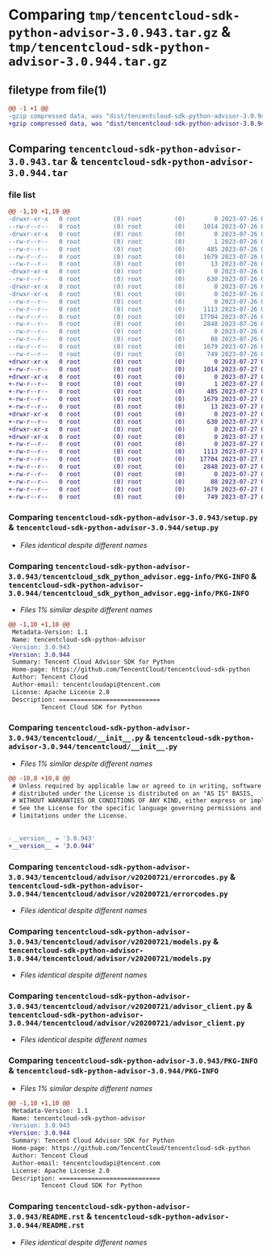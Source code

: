 # Comparing `tmp/tencentcloud-sdk-python-advisor-3.0.943.tar.gz` & `tmp/tencentcloud-sdk-python-advisor-3.0.944.tar.gz`

## filetype from file(1)

```diff
@@ -1 +1 @@
-gzip compressed data, was "dist/tencentcloud-sdk-python-advisor-3.0.943.tar", last modified: Wed Jul 26 00:16:22 2023, max compression
+gzip compressed data, was "dist/tencentcloud-sdk-python-advisor-3.0.944.tar", last modified: Thu Jul 27 02:06:47 2023, max compression
```

## Comparing `tencentcloud-sdk-python-advisor-3.0.943.tar` & `tencentcloud-sdk-python-advisor-3.0.944.tar`

### file list

```diff
@@ -1,19 +1,19 @@
-drwxr-xr-x   0 root         (0) root         (0)        0 2023-07-26 00:16:22.000000 tencentcloud-sdk-python-advisor-3.0.943/
--rw-r--r--   0 root         (0) root         (0)     1014 2023-07-26 00:16:21.000000 tencentcloud-sdk-python-advisor-3.0.943/setup.py
-drwxr-xr-x   0 root         (0) root         (0)        0 2023-07-26 00:16:22.000000 tencentcloud-sdk-python-advisor-3.0.943/tencentcloud_sdk_python_advisor.egg-info/
--rw-r--r--   0 root         (0) root         (0)        1 2023-07-26 00:16:22.000000 tencentcloud-sdk-python-advisor-3.0.943/tencentcloud_sdk_python_advisor.egg-info/dependency_links.txt
--rw-r--r--   0 root         (0) root         (0)      485 2023-07-26 00:16:22.000000 tencentcloud-sdk-python-advisor-3.0.943/tencentcloud_sdk_python_advisor.egg-info/SOURCES.txt
--rw-r--r--   0 root         (0) root         (0)     1679 2023-07-26 00:16:22.000000 tencentcloud-sdk-python-advisor-3.0.943/tencentcloud_sdk_python_advisor.egg-info/PKG-INFO
--rw-r--r--   0 root         (0) root         (0)       13 2023-07-26 00:16:22.000000 tencentcloud-sdk-python-advisor-3.0.943/tencentcloud_sdk_python_advisor.egg-info/top_level.txt
-drwxr-xr-x   0 root         (0) root         (0)        0 2023-07-26 00:16:22.000000 tencentcloud-sdk-python-advisor-3.0.943/tencentcloud/
--rw-r--r--   0 root         (0) root         (0)      630 2023-07-26 00:16:21.000000 tencentcloud-sdk-python-advisor-3.0.943/tencentcloud/__init__.py
-drwxr-xr-x   0 root         (0) root         (0)        0 2023-07-26 00:16:22.000000 tencentcloud-sdk-python-advisor-3.0.943/tencentcloud/advisor/
-drwxr-xr-x   0 root         (0) root         (0)        0 2023-07-26 00:16:22.000000 tencentcloud-sdk-python-advisor-3.0.943/tencentcloud/advisor/v20200721/
--rw-r--r--   0 root         (0) root         (0)        0 2023-07-26 00:16:21.000000 tencentcloud-sdk-python-advisor-3.0.943/tencentcloud/advisor/v20200721/__init__.py
--rw-r--r--   0 root         (0) root         (0)     1113 2023-07-26 00:16:21.000000 tencentcloud-sdk-python-advisor-3.0.943/tencentcloud/advisor/v20200721/errorcodes.py
--rw-r--r--   0 root         (0) root         (0)    17704 2023-07-26 00:16:21.000000 tencentcloud-sdk-python-advisor-3.0.943/tencentcloud/advisor/v20200721/models.py
--rw-r--r--   0 root         (0) root         (0)     2848 2023-07-26 00:16:21.000000 tencentcloud-sdk-python-advisor-3.0.943/tencentcloud/advisor/v20200721/advisor_client.py
--rw-r--r--   0 root         (0) root         (0)        0 2023-07-26 00:16:21.000000 tencentcloud-sdk-python-advisor-3.0.943/tencentcloud/advisor/__init__.py
--rw-r--r--   0 root         (0) root         (0)       88 2023-07-26 00:16:22.000000 tencentcloud-sdk-python-advisor-3.0.943/setup.cfg
--rw-r--r--   0 root         (0) root         (0)     1679 2023-07-26 00:16:22.000000 tencentcloud-sdk-python-advisor-3.0.943/PKG-INFO
--rw-r--r--   0 root         (0) root         (0)      749 2023-07-26 00:16:21.000000 tencentcloud-sdk-python-advisor-3.0.943/README.rst
+drwxr-xr-x   0 root         (0) root         (0)        0 2023-07-27 02:06:47.000000 tencentcloud-sdk-python-advisor-3.0.944/
+-rw-r--r--   0 root         (0) root         (0)     1014 2023-07-27 02:06:47.000000 tencentcloud-sdk-python-advisor-3.0.944/setup.py
+drwxr-xr-x   0 root         (0) root         (0)        0 2023-07-27 02:06:47.000000 tencentcloud-sdk-python-advisor-3.0.944/tencentcloud_sdk_python_advisor.egg-info/
+-rw-r--r--   0 root         (0) root         (0)        1 2023-07-27 02:06:47.000000 tencentcloud-sdk-python-advisor-3.0.944/tencentcloud_sdk_python_advisor.egg-info/dependency_links.txt
+-rw-r--r--   0 root         (0) root         (0)      485 2023-07-27 02:06:47.000000 tencentcloud-sdk-python-advisor-3.0.944/tencentcloud_sdk_python_advisor.egg-info/SOURCES.txt
+-rw-r--r--   0 root         (0) root         (0)     1679 2023-07-27 02:06:47.000000 tencentcloud-sdk-python-advisor-3.0.944/tencentcloud_sdk_python_advisor.egg-info/PKG-INFO
+-rw-r--r--   0 root         (0) root         (0)       13 2023-07-27 02:06:47.000000 tencentcloud-sdk-python-advisor-3.0.944/tencentcloud_sdk_python_advisor.egg-info/top_level.txt
+drwxr-xr-x   0 root         (0) root         (0)        0 2023-07-27 02:06:47.000000 tencentcloud-sdk-python-advisor-3.0.944/tencentcloud/
+-rw-r--r--   0 root         (0) root         (0)      630 2023-07-27 02:06:47.000000 tencentcloud-sdk-python-advisor-3.0.944/tencentcloud/__init__.py
+drwxr-xr-x   0 root         (0) root         (0)        0 2023-07-27 02:06:47.000000 tencentcloud-sdk-python-advisor-3.0.944/tencentcloud/advisor/
+drwxr-xr-x   0 root         (0) root         (0)        0 2023-07-27 02:06:47.000000 tencentcloud-sdk-python-advisor-3.0.944/tencentcloud/advisor/v20200721/
+-rw-r--r--   0 root         (0) root         (0)        0 2023-07-27 02:06:47.000000 tencentcloud-sdk-python-advisor-3.0.944/tencentcloud/advisor/v20200721/__init__.py
+-rw-r--r--   0 root         (0) root         (0)     1113 2023-07-27 02:06:47.000000 tencentcloud-sdk-python-advisor-3.0.944/tencentcloud/advisor/v20200721/errorcodes.py
+-rw-r--r--   0 root         (0) root         (0)    17704 2023-07-27 02:06:47.000000 tencentcloud-sdk-python-advisor-3.0.944/tencentcloud/advisor/v20200721/models.py
+-rw-r--r--   0 root         (0) root         (0)     2848 2023-07-27 02:06:47.000000 tencentcloud-sdk-python-advisor-3.0.944/tencentcloud/advisor/v20200721/advisor_client.py
+-rw-r--r--   0 root         (0) root         (0)        0 2023-07-27 02:06:47.000000 tencentcloud-sdk-python-advisor-3.0.944/tencentcloud/advisor/__init__.py
+-rw-r--r--   0 root         (0) root         (0)       88 2023-07-27 02:06:47.000000 tencentcloud-sdk-python-advisor-3.0.944/setup.cfg
+-rw-r--r--   0 root         (0) root         (0)     1679 2023-07-27 02:06:47.000000 tencentcloud-sdk-python-advisor-3.0.944/PKG-INFO
+-rw-r--r--   0 root         (0) root         (0)      749 2023-07-27 02:06:47.000000 tencentcloud-sdk-python-advisor-3.0.944/README.rst
```

### Comparing `tencentcloud-sdk-python-advisor-3.0.943/setup.py` & `tencentcloud-sdk-python-advisor-3.0.944/setup.py`

 * *Files identical despite different names*

### Comparing `tencentcloud-sdk-python-advisor-3.0.943/tencentcloud_sdk_python_advisor.egg-info/PKG-INFO` & `tencentcloud-sdk-python-advisor-3.0.944/tencentcloud_sdk_python_advisor.egg-info/PKG-INFO`

 * *Files 1% similar despite different names*

```diff
@@ -1,10 +1,10 @@
 Metadata-Version: 1.1
 Name: tencentcloud-sdk-python-advisor
-Version: 3.0.943
+Version: 3.0.944
 Summary: Tencent Cloud Advisor SDK for Python
 Home-page: https://github.com/TencentCloud/tencentcloud-sdk-python
 Author: Tencent Cloud
 Author-email: tencentcloudapi@tencent.com
 License: Apache License 2.0
 Description: ============================
         Tencent Cloud SDK for Python
```

### Comparing `tencentcloud-sdk-python-advisor-3.0.943/tencentcloud/__init__.py` & `tencentcloud-sdk-python-advisor-3.0.944/tencentcloud/__init__.py`

 * *Files 1% similar despite different names*

```diff
@@ -10,8 +10,8 @@
 # Unless required by applicable law or agreed to in writing, software
 # distributed under the License is distributed on an "AS IS" BASIS,
 # WITHOUT WARRANTIES OR CONDITIONS OF ANY KIND, either express or implied.
 # See the License for the specific language governing permissions and
 # limitations under the License.
 
 
-__version__ = '3.0.943'
+__version__ = '3.0.944'
```

### Comparing `tencentcloud-sdk-python-advisor-3.0.943/tencentcloud/advisor/v20200721/errorcodes.py` & `tencentcloud-sdk-python-advisor-3.0.944/tencentcloud/advisor/v20200721/errorcodes.py`

 * *Files identical despite different names*

### Comparing `tencentcloud-sdk-python-advisor-3.0.943/tencentcloud/advisor/v20200721/models.py` & `tencentcloud-sdk-python-advisor-3.0.944/tencentcloud/advisor/v20200721/models.py`

 * *Files identical despite different names*

### Comparing `tencentcloud-sdk-python-advisor-3.0.943/tencentcloud/advisor/v20200721/advisor_client.py` & `tencentcloud-sdk-python-advisor-3.0.944/tencentcloud/advisor/v20200721/advisor_client.py`

 * *Files identical despite different names*

### Comparing `tencentcloud-sdk-python-advisor-3.0.943/PKG-INFO` & `tencentcloud-sdk-python-advisor-3.0.944/PKG-INFO`

 * *Files 1% similar despite different names*

```diff
@@ -1,10 +1,10 @@
 Metadata-Version: 1.1
 Name: tencentcloud-sdk-python-advisor
-Version: 3.0.943
+Version: 3.0.944
 Summary: Tencent Cloud Advisor SDK for Python
 Home-page: https://github.com/TencentCloud/tencentcloud-sdk-python
 Author: Tencent Cloud
 Author-email: tencentcloudapi@tencent.com
 License: Apache License 2.0
 Description: ============================
         Tencent Cloud SDK for Python
```

### Comparing `tencentcloud-sdk-python-advisor-3.0.943/README.rst` & `tencentcloud-sdk-python-advisor-3.0.944/README.rst`

 * *Files identical despite different names*

